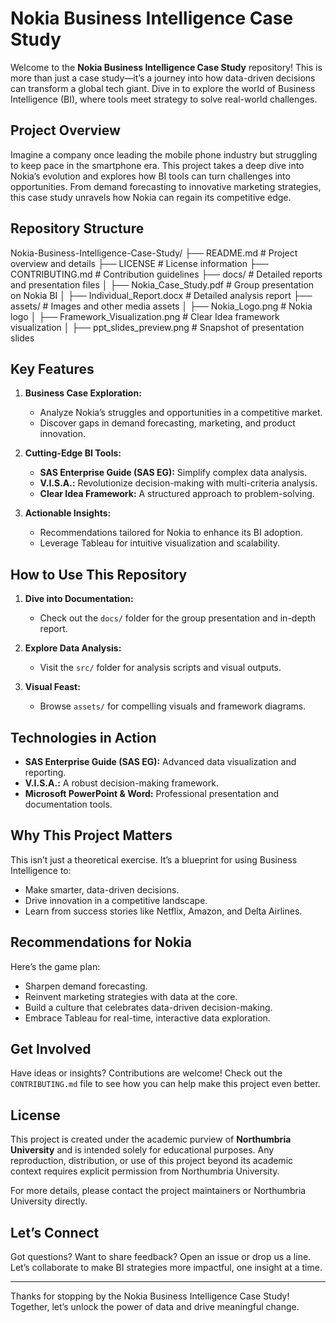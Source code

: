 # Nokia Business Intelligence Case Study

Welcome to the **Nokia Business Intelligence Case Study** repository! This is more than just a case study—it’s a journey into how data-driven decisions can transform a global tech giant. Dive in to explore the world of Business Intelligence (BI), where tools meet strategy to solve real-world challenges.

## Project Overview

Imagine a company once leading the mobile phone industry but struggling to keep pace in the smartphone era. This project takes a deep dive into Nokia’s evolution and explores how BI tools can turn challenges into opportunities. From demand forecasting to innovative marketing strategies, this case study unravels how Nokia can regain its competitive edge.

## Repository Structure

Nokia-Business-Intelligence-Case-Study/
├── README.md                 # Project overview and details
├── LICENSE                   # License information
├── CONTRIBUTING.md           # Contribution guidelines
├── docs/                     # Detailed reports and presentation files
│   ├── Nokia_Case_Study.pdf # Group presentation on Nokia BI
│   ├── Individual_Report.docx # Detailed analysis report
├── assets/                   # Images and other media assets
│   ├── Nokia_Logo.png         # Nokia logo
│   ├── Framework_Visualization.png # Clear Idea framework visualization
│   ├── ppt_slides_preview.png # Snapshot of presentation slides

## Key Features

1. **Business Case Exploration:**
   - Analyze Nokia’s struggles and opportunities in a competitive market.
   - Discover gaps in demand forecasting, marketing, and product innovation.

2. **Cutting-Edge BI Tools:**
   - **SAS Enterprise Guide (SAS EG):** Simplify complex data analysis.
   - **V.I.S.A.:** Revolutionize decision-making with multi-criteria analysis.
   - **Clear Idea Framework:** A structured approach to problem-solving.

3. **Actionable Insights:**
   - Recommendations tailored for Nokia to enhance its BI adoption.
   - Leverage Tableau for intuitive visualization and scalability.

## How to Use This Repository

1. **Dive into Documentation:**
   - Check out the `docs/` folder for the group presentation and in-depth report.

2. **Explore Data Analysis:**
   - Visit the `src/` folder for analysis scripts and visual outputs.

3. **Visual Feast:**
   - Browse `assets/` for compelling visuals and framework diagrams.

## Technologies in Action

- **SAS Enterprise Guide (SAS EG):** Advanced data visualization and reporting.
- **V.I.S.A.:** A robust decision-making framework.
- **Microsoft PowerPoint & Word:** Professional presentation and documentation tools.

## Why This Project Matters

This isn’t just a theoretical exercise. It’s a blueprint for using Business Intelligence to:
- Make smarter, data-driven decisions.
- Drive innovation in a competitive landscape.
- Learn from success stories like Netflix, Amazon, and Delta Airlines.

## Recommendations for Nokia

Here’s the game plan:
- Sharpen demand forecasting.
- Reinvent marketing strategies with data at the core.
- Build a culture that celebrates data-driven decision-making.
- Embrace Tableau for real-time, interactive data exploration.

## Get Involved

Have ideas or insights? Contributions are welcome! Check out the `CONTRIBUTING.md` file to see how you can help make this project even better.

## License

This project is created under the academic purview of **Northumbria University** and is intended solely for educational purposes. Any reproduction, distribution, or use of this project beyond its academic context requires explicit permission from Northumbria University.

For more details, please contact the project maintainers or Northumbria University directly.

## Let’s Connect

Got questions? Want to share feedback? Open an issue or drop us a line. Let’s collaborate to make BI strategies more impactful, one insight at a time.

---

Thanks for stopping by the Nokia Business Intelligence Case Study! Together, let’s unlock the power of data and drive meaningful change.
